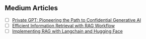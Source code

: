 ## Medium Articles

- [ ] [Private GPT: Pioneering the Path to Confidential Generative AI](https://medium.com/international-school-of-ai-data-science/private-gpt-pioneering-the-path-to-confidential-generative-ai-f4a3c662db52)
- [ ] [Efficient Information Retrieval with RAG Workflow](https://medium.com/international-school-of-ai-data-science/efficient-information-retrieval-with-rag-workflow-afdfc2619171)
- [ ] [Implementing RAG with Langchain and Hugging Face](https://medium.com/international-school-of-ai-data-science/implementing-rag-with-langchain-and-hugging-face-28e3ea66c5f7)